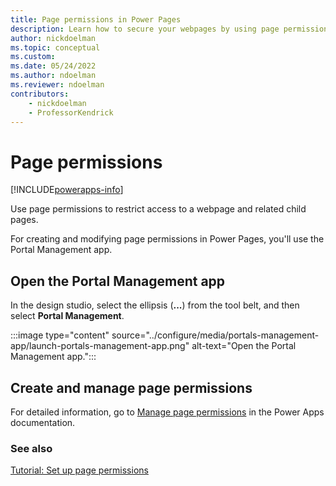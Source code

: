 ```yaml
---
title: Page permissions in Power Pages
description: Learn how to secure your webpages by using page permissions.
author: nickdoelman
ms.topic: conceptual
ms.custom: 
ms.date: 05/24/2022
ms.author: ndoelman
ms.reviewer: ndoelman
contributors:
    - nickdoelman
    - ProfessorKendrick
---
```


# Page permissions

[!INCLUDE[powerapps-info](../includes/cc-powerapps-info.md)]

Use page permissions to restrict access to a webpage and related child pages.

For creating and modifying page permissions in Power Pages, you'll use the Portal Management app.

## Open the Portal Management app

In the design studio, select the ellipsis (**...**) from the tool belt, and then select **Portal Management**.

:::image type="content" source="../configure/media/portals-management-app/launch-portals-management-app.png" alt-text="Open the Portal Management app.":::

## Create and manage page permissions

For detailed information, go to [Manage page permissions](/power-apps/maker/portals/configure/webpage-access-control) in the Power Apps documentation.

### See also

[Tutorial: Set up page permissions](../getting-started/tutorial-setup-page-permissions.md)<br />
